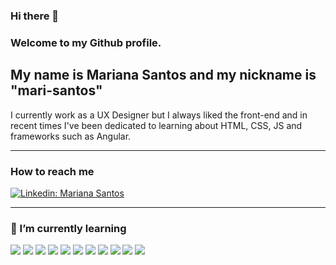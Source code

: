 ### Hi there 👋
### Welcome to my Github profile.

## My name is Mariana Santos and my nickname is "mari-santos"

I currently work as a UX Designer but I always liked the front-end and in recent times I've been dedicated to learning about HTML, CSS, JS and frameworks such as Angular.

____

### How to reach me

[![Linkedin: Mariana Santos](https://img.shields.io/badge/-Linkedin-blue?style=flat-square&logo=Linkedin&logoColor=white&link=https://www.linkedin.com/in/marianaasantos/)](https://www.linkedin.com/in/marianaasantos/)

____

### 🌱 I’m currently learning

<p>
<img src="https://img.shields.io/badge/angular%20-%23DD0031.svg?&style=for-the-badge&logo=angular&logoColor=white"/>
<img src="https://img.shields.io/badge/html5%20-%23E34F26.svg?&style=for-the-badge&logo=html5&logoColor=white"/>
<img src="https://img.shields.io/badge/css3%20-%231572B6.svg?&style=for-the-badge&logo=css3&logoColor=white"/>
<img src="https://img.shields.io/badge/SASS%20-hotpink.svg?&style=for-the-badge&logo=SASS&logoColor=white"/>
<img src="https://img.shields.io/badge/bootstrap%20-%23563D7C.svg?&style=for-the-badge&logo=bootstrap&logoColor=white"/>
<img src="https://img.shields.io/badge/material%20ui%20-%230081CB.svg?&style=for-the-badge&logo=material-ui&logoColor=white"/>
<img src="https://img.shields.io/badge/javascript%20-%23323330.svg?&style=for-the-badge&logo=javascript&logoColor=%23F7DF1E"/>
<img src="https://img.shields.io/badge/-GitHub-181717?style=for-the-badge&amp;logo=github">
<img src="https://img.shields.io/badge/Microsoft%20Azure-0089D6?style=for-the-badge&amp;logo=microsoft-azure&amp;logoColor=white">
<img src="https://img.shields.io/badge/-JIRA-0052CC?style=for-the-badge&amp;logo=jira">
<img src="https://img.shields.io/badge/-VSCode-007ACC?style=for-the-badge&amp;logo=visual-studio-code&amp;logoColor=white">

</p>
